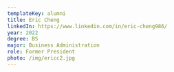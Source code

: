 ```yaml
---
templateKey: alumni
title: Eric Cheng
linkedIn: https://www.linkedin.com/in/eric-cheng986/
year: 2022
degree: BS
major: Business Administration
role: Former President
photo: /img/ericc2.jpg
---
```


